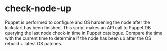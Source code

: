 # check-node-up
Puppet is performed to configure and OS hardening the node after the kickstart has been finished.
This script makes an API call to Puppet DB querying the last node check-in time in Puppet catalogue.
Compare the time with the current time to determine if the node has been up after the OS rebuild + latest OS patches.
